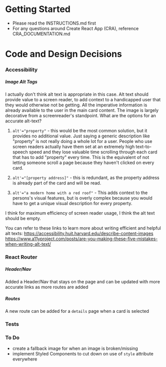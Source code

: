 # Getting Started

- Please read the INSTRUCTIONS.md first
- For any questions around Create React App (CRA), reference
  CRA_DOCUMENTATION.md

# Code and Design Decisions

### Accessibility

##### Image Alt Tags

I actually don't think alt text is appropriate in this case. Alt text should provide value to a screen reader, to add context to a handicapped user that they would otherwise not be getting. All the imperative information is already available to the user in the main card content. The image is largely decorative from a screenreader's standpoint. What are the options for an accurate alt-text?

1) `alt'="property"` - this would be the most common solution, but it provides no additional value. Just saying a generic description like "property" is not really doing a whole lot for a user. People who use screen readers actually have them set at an extremely high text-to-speech speed and they lose valuable time scrolling through each card that has to add "property" every time. This is the equivalent of not letting someone scroll a page because they haven't clicked on every card.

2) `alt'="[property address]"` - this is redundant, as the property address is already part of the card and will be read.

3) `alt'="a modern home with a red roof"` - This adds context to the persons's visual features, but is overly complex because you would have to get a unique visual description for every property. 

I think for maximum efficiency of screen reader usage, I think the alt text should be empty.

You can refer to these links to learn more about writing efficient and helpful alt texts:
https://accessibility.huit.harvard.edu/describe-content-images
https://www.a11yproject.com/posts/are-you-making-these-five-mistakes-when-writing-alt-text/

### React Router

##### Header/Nav

Added a Header/Nav that stays on the page and can be updated with more accurate links as more routes are added

##### Routes

A new route can be added for a `details` page when a card is selected

### Tests

### To Do
- create a fallback image for when an image is broken/missing 
- implement Styled Components to cut down on use of `style` attribute everywhere
